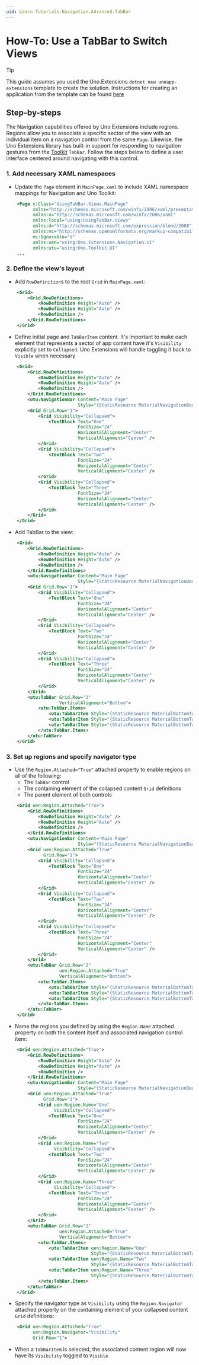 ```yaml
---
uid: Learn.Tutorials.Navigation.Advanced.TabBar
---
```

# How-To: Use a TabBar to Switch Views

> [!TIP]
> This guide assumes you used the Uno.Extensions `dotnet new unoapp-extensions` template to create the solution. Instructions for creating an application from the template can be found [here](xref:Overview.Extensions)

## Step-by-steps

The Navigation capabilities offered by Uno Extensions include regions. Regions allow you to associate a specific sector of the view with an individual item on a navigation control from the same `Page`. Likewise, the Uno Extensions library has built-in support for responding to navigation gestures from the [Toolkit](https://github.com/unoplatform/uno.toolkit.ui) `TabBar`. Follow the steps below to define a user interface centered around navigating with this control.

### 1. Add necessary XAML namespaces

* Update the `Page` element in `MainPage.xaml` to include XAML namespace mappings for Navigation and Uno Toolkit:

```xml
    <Page x:Class="UsingTabBar.Views.MainPage"
          xmlns="http://schemas.microsoft.com/winfx/2006/xaml/presentation"
          xmlns:x="http://schemas.microsoft.com/winfx/2006/xaml"
          xmlns:local="using:UsingTabBar.Views"
          xmlns:d="http://schemas.microsoft.com/expression/blend/2008"
          xmlns:mc="http://schemas.openxmlformats.org/markup-compatibility/2006"
          mc:Ignorable="d"
          xmlns:uen="using:Uno.Extensions.Navigation.UI"
          xmlns:utu="using:Uno.Toolkit.UI"
    ...
```

### 2. Define the view's layout

* Add `RowDefinition`s to the root `Grid` in `MainPage.xaml`:

```xml
    <Grid>
        <Grid.RowDefinitions>
            <RowDefinition Height="Auto" />
            <RowDefinition Height="Auto" />
            <RowDefinition />
        </Grid.RowDefinitions>
    </Grid>
```

* Define initial page and `TabBarItem` content. It's important to make each element that represents a sector of app content have it's `Visibility` explicitly set to `Collapsed`. Uno Extensions will handle toggling it back to `Visible` when necessary

```xml
    <Grid>
        <Grid.RowDefinitions>
            <RowDefinition Height="Auto" />
            <RowDefinition Height="Auto" />
            <RowDefinition />
        </Grid.RowDefinitions>
        <utu:NavigationBar Content="Main Page"
                           Style="{StaticResource MaterialNavigationBarStyle}" />
        <Grid Grid.Row="1">
            <Grid Visibility="Collapsed">
                <TextBlock Text="One"
                           FontSize="24"
                           HorizontalAlignment="Center"
                           VerticalAlignment="Center" />
            </Grid>
            <Grid Visibility="Collapsed">
                <TextBlock Text="Two"
                           FontSize="24"
                           HorizontalAlignment="Center"
                           VerticalAlignment="Center" />
            </Grid>
            <Grid Visibility="Collapsed">
                <TextBlock Text="Three"
                           FontSize="24"
                           HorizontalAlignment="Center"
                           VerticalAlignment="Center" />
            </Grid>
        </Grid>
    </Grid>
```

* Add TabBar to the view:

```xml
    <Grid>
        <Grid.RowDefinitions>
            <RowDefinition Height="Auto" />
            <RowDefinition Height="Auto" />
            <RowDefinition />
        </Grid.RowDefinitions>
        <utu:NavigationBar Content="Main Page"
                           Style="{StaticResource MaterialNavigationBarStyle}" />
        <Grid Grid.Row="1">
            <Grid Visibility="Collapsed">
                <TextBlock Text="One"
                           FontSize="24"
                           HorizontalAlignment="Center"
                           VerticalAlignment="Center" />
            </Grid>
            <Grid Visibility="Collapsed">
                <TextBlock Text="Two"
                           FontSize="24"
                           HorizontalAlignment="Center"
                           VerticalAlignment="Center" />
            </Grid>
            <Grid Visibility="Collapsed">
                <TextBlock Text="Three"
                           FontSize="24"
                           HorizontalAlignment="Center"
                           VerticalAlignment="Center" />
            </Grid>
        </Grid>
        <utu:TabBar Grid.Row="2"
                    VerticalAlignment="Bottom">
            <utu:TabBar.Items>
                <utu:TabBarItem Style="{StaticResource MaterialBottomTabBarItemStyle}" />
                <utu:TabBarItem Style="{StaticResource MaterialBottomTabBarItemStyle}" />
                <utu:TabBarItem Style="{StaticResource MaterialBottomTabBarItemStyle}" />
            </utu:TabBar.Items>
        </utu:TabBar>
    </Grid>
```

### 3. Set up regions and specify navigator type

* Use the `Region.Attached="True"` attached property to enable regions on all of the following:
  * The `TabBar` control
  * The containing element of the collapsed content `Grid` definitions
  * The parent element of both controls

```xml
    <Grid uen:Region.Attached="True">
        <Grid.RowDefinitions>
            <RowDefinition Height="Auto" />
            <RowDefinition Height="Auto" />
            <RowDefinition />
        </Grid.RowDefinitions>
        <utu:NavigationBar Content="Main Page"
                           Style="{StaticResource MaterialNavigationBarStyle}" />
        <Grid uen:Region.Attached="True"
              Grid.Row="1">
            <Grid Visibility="Collapsed">
                <TextBlock Text="One"
                           FontSize="24"
                           HorizontalAlignment="Center"
                           VerticalAlignment="Center" />
            </Grid>
            <Grid Visibility="Collapsed">
                <TextBlock Text="Two"
                           FontSize="24"
                           HorizontalAlignment="Center"
                           VerticalAlignment="Center" />
            </Grid>
            <Grid Visibility="Collapsed">
                <TextBlock Text="Three"
                           FontSize="24"
                           HorizontalAlignment="Center"
                           VerticalAlignment="Center" />
            </Grid>
        </Grid>
        <utu:TabBar Grid.Row="2"
                    uen:Region.Attached="True"
                    VerticalAlignment="Bottom">
            <utu:TabBar.Items>
                <utu:TabBarItem Style="{StaticResource MaterialBottomTabBarItemStyle}" />
                <utu:TabBarItem Style="{StaticResource MaterialBottomTabBarItemStyle}" />
                <utu:TabBarItem Style="{StaticResource MaterialBottomTabBarItemStyle}" />
            </utu:TabBar.Items>
        </utu:TabBar>
    </Grid>
```

* Name the regions you defined by using the `Region.Name` attached property on both the content itself and associated navigation control item:

```xml
    <Grid uen:Region.Attached="True">
        <Grid.RowDefinitions>
            <RowDefinition Height="Auto" />
            <RowDefinition Height="Auto" />
            <RowDefinition />
        </Grid.RowDefinitions>
        <utu:NavigationBar Content="Main Page"
                           Style="{StaticResource MaterialNavigationBarStyle}" />
        <Grid uen:Region.Attached="True"
              Grid.Row="1">
            <Grid uen:Region.Name="One" 
                  Visibility="Collapsed">
                <TextBlock Text="One"
                           FontSize="24"
                           HorizontalAlignment="Center"
                           VerticalAlignment="Center" />
            </Grid>
            <Grid uen:Region.Name="Two" 
                  Visibility="Collapsed">
                <TextBlock Text="Two"
                           FontSize="24"
                           HorizontalAlignment="Center"
                           VerticalAlignment="Center" />
            </Grid>
            <Grid uen:Region.Name="Three" 
                  Visibility="Collapsed">
                <TextBlock Text="Three"
                           FontSize="24"
                           HorizontalAlignment="Center"
                           VerticalAlignment="Center" />
            </Grid>
        </Grid>
        <utu:TabBar Grid.Row="2"
                    uen:Region.Attached="True"
                    VerticalAlignment="Bottom">
            <utu:TabBar.Items>
                <utu:TabBarItem uen:Region.Name="One" 
                                Style="{StaticResource MaterialBottomTabBarItemStyle}" />
                <utu:TabBarItem uen:Region.Name="Two" 
                                Style="{StaticResource MaterialBottomTabBarItemStyle}" />
                <utu:TabBarItem uen:Region.Name="Three" 
                                Style="{StaticResource MaterialBottomTabBarItemStyle}" />
            </utu:TabBar.Items>
        </utu:TabBar>
    </Grid>
```

* Specify the navigator type as `Visibility` using the `Region.Navigator` attached property on the containing element of your collapsed content `Grid` definitions:

```xml
    <Grid uen:Region.Attached="True"
          uen:Region.Navigator="Visibility"
          Grid.Row="1">
```

* When a `TabBarItem` is selected, the associated content region will now have its `Visibility` toggled to `Visible`
